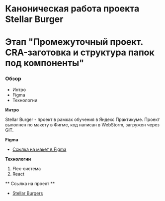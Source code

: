 # Каноническая работа проекта Stellar Burger 
# Этап "Промежуточный проект. CRA-заготовка и структура папок под компоненты"

### Обзор
* Интро
* Figma
* Технологии

**Интро**

Stellar Burger - проект в рамках обучения в Яндекс Практикуме.
Проект выполнен по макету в Фигме, код написан в WebStorm, загружен через GIT.

**Figma**

* [Ссылка на макет в Figma](https://www.figma.com/file/ocw9a6hNGeAejl4F3G9fp8/React-_-Проектные-задачи-(3-месяца)_external_link?type=design&node-id=0-1&t=uERJSLctMQxvh0ld-0)

**Технологии**

1. Flex-система
2. React

** Ссылка на проект **
* [Stellar Burgers](https://margaritashakhovaa.github.io/react-stellar-burger/)
